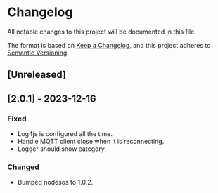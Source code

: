 # Changelog

All notable changes to this project will be documented in this file.

The format is based on [Keep a Changelog](https://keepachangelog.com/en/1.0.0/),
and this project adheres to [Semantic Versioning](https://semver.org/spec/v2.0.0.html).

## [Unreleased]

## [2.0.1] - 2023-12-16

### Fixed
- Log4js is configured all the time.
- Handle MQTT client close when it is reconnecting.
- Logger should show category.

### Changed
- Bumped nodesos to 1.0.2.
